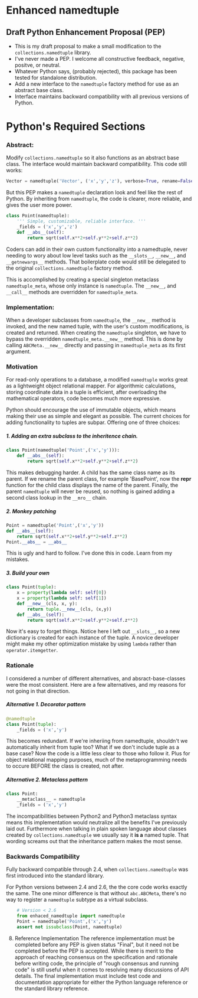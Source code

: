 # Enhanced namedtuple
## Draft Python Enhancement Proposal (PEP)

- This is my draft proposal to make a small modification to the `collections.namedtuple` library.
- I've never made a PEP.  I welcome all constructive feedback, negative, positve, or neutral.
- Whatever Python says, (probably rejected), this package has been tested for standalone distribution.
- Add a new interface to the `namedtuple` factory method for use as an abstract base class.
- Interface maintains backward compatibility with all previous versions of Python.

# Python's Required Sections

### Abstract:

Modify `collections.namedtuple` so it also functions as an abstract base class.  The interface would maintain backward compatibility.  This code still works:

```python
Vector = namedtuple('Vector', ('x','y','z'), verbose=True, rename=False)
```

But this PEP makes a `namedtuple` declaration look and feel like the rest of Python.  By inheriting from `namedtuple`, the code is clearer, more reliable, and gives the user more power.

```python
class Point(namedtuple):
    ''' Simple, customizable, reliable interface. '''
    _fields = ('x','y','z')
    def __abs__(self):
        return sqrt(self.x**2+self.y**2+self.z**2)
```

Coders can add in their own custom functionality into a namedtuple, never needing to wory about low level tasks such as the `__slots__`, `__new__`, and `__getnewargs__` methods.  That boilerplate code would still be delegated to the original `collections.namedtuple` factory method.

This is accomplished by creating a special singleton metaclass `namedtuple_meta`, whose only instance is `namedtuple`.  The `__new__`, and `__call__` methods are overridden for `namedtuple_meta`.

### Implementation:

When a developer subclasses from `namedtuple`, the `__new__` method is invoked, and the new named tuple, with the user's custom modifications, is created and returned.  When creating the `namedtuple` singleton, we have to bypass the overridden `namedtuple_meta.__new__` method.  This is done by calling `ABCMeta.__new__` directly and passing in `namedtuple_meta` as its first argument.

### Motivation

For read-only operations to a database, a modified `namedtuple` works great as a lightweight object relational mapper.  For algorithmic calculations, storing coordinate data in a tuple is efficient, after overloading the mathematical operators, code becomes much more expressive.

Python should encourage the use of immutable objects, which means making their use as simple and elegant as possible.  The current choices for adding functionality to tuples are subpar.  Offering one of three choices:

##### 1\. Adding an extra subclass to the inheritence chain.
```python
class Point(namedtuple('Point',('x','y'))):
    def __abs__(self):
        return sqrt(self.x**2+self.y**2+self.z**2)
```
This makes debugging harder.  A child has the same class name as its parent.  If we rename the parent class, for example 'BasePoint', now the __repr__ function  for the child class displays the name of the parent.  Finally, the parent `namedtuple` will never be reused, so nothing is gained adding a second class lookup in the `__mro__` chain.

##### 2\. Monkey patching
```python
Point = namedtuple('Point',('x','y'))
def __abs__(self):
    return sqrt(self.x**2+self.y**2+self.z**2)
Point.__abs__ = __abs__
```
This is ugly and hard to follow.  I've done this in code.  Learn from my mistakes.

##### 3\. Build your own
```python
class Point(tuple):
    x = property(lambda self: self[0])
    x = property(lambda self: self[1])
    def __new__(cls, x, y):
        return tuple.__new__(cls, (x,y))
    def __abs__(self):
        return sqrt(self.x**2+self.y**2+self.z**2)
```
Now it's easy to forget things.  Notice here I left out `__slots__`, so a new dictionary is created for each instance of the tuple.  A novice developer might make my other optimization mistake by using `lambda` rather than `operator.itemgetter`.

### Rationale

I considered a number of different alternatives, and absract-base-classes were the most consistent.  Here are a few alternatives, and my reasons for not going in that direction.

##### Alternative 1\. Decorator pattern
```python
@namedtuple
class Point(tuple):
    _fields = ('x','y')
```
This becomes redundant.  If we're inheriing from namedtuple, shouldn't we automatically inherit from tuple too?  What if we don't include tuple as a base case?  Now the code is a little less clear to those who follow it.  Plus for object relational mapping purposes, much of the metaprogramming needs to occure BEFORE the class is created, not after.

##### Alternative 2\. Metaclass pattern
```python
class Point:
    __metaclass__ = namedtuple
    _fields = ('x','y')
```
The incompatibilities between Python2 and Python3 metaclass syntax means this implementation would neutralize all the benefits I've previously laid out.  Furthermore when talking in plain spoken language about classes created by `collections.namedtuple` we usually say it **is a** named tuple.  That wording screams out that the inheritance pattern makes the most sense.

### Backwards Compatibility
Fully backward compatible through 2.4, when `collections.namedtuple` was first introduced into the standard library.

For Python versions between 2.4 and 2.6, the the core code works exactly the same.  The one minor difference is that without `abc.ABCMeta`, there's no way to register a `namedtuple` subtype as a virtual subclass.

```python
    # Version < 2.6
    from enhaced_namedtuple import namedtuple
    Point = namedtuple('Point',('x','y')
    assert not issubclass(Point, namedtuple)
```

8) Reference Implementation
    The reference implementation must be completed before any PEP is given status "Final", but it need not be completed before the PEP is accepted. While there is merit to the approach of reaching consensus on the specification and rationale before writing code, the principle of "rough consensus and running code" is still useful when it comes to resolving many discussions of API details.
    The final implementation must include test code and documentation appropriate for either the Python language reference or the standard library reference.
